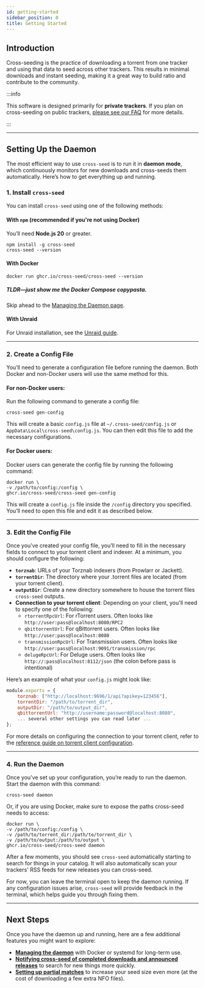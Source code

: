 ```yaml
---
id: getting-started
sidebar_position: 0
title: Getting Started
---
```


## Introduction

Cross-seeding is the practice of downloading a torrent from one tracker and
using that data to seed across other trackers. This results in minimal downloads
and instant seeding, making it a great way to build ratio and contribute to the
community.

:::info

This software is designed primarily for **private trackers**. If you plan on
cross-seeding on public trackers,
[please see our FAQ](./faq-troubleshooting.md#does-cross-seed-work-on-public-trackers)
for more details.

:::

---

## Setting Up the Daemon

The most efficient way to use `cross-seed` is to run it in **daemon mode**,
which continuously monitors for new downloads and cross-seeds them
automatically. Here’s how to get everything up and running.

### 1. Install `cross-seed`

You can install `cross-seed` using one of the following methods:

#### With `npm` (recommended if you're not using Docker)

You’ll need **Node.js 20** or greater.

```shell
npm install -g cross-seed
cross-seed --version
```

#### With Docker

```shell
docker run ghcr.io/cross-seed/cross-seed --version
```

##### TLDR—just show me the Docker Compose copypasta.

Skip ahead to the [Managing the Daemon page](managing-the-daemon.md#docker).

#### With Unraid

For Unraid installation, see the [Unraid guide](../tutorials/unraid.md).

---

### 2. Create a Config File

You’ll need to generate a configuration file before running the daemon. Both
Docker and non-Docker users will use the same method for this.

#### For non-Docker users:

Run the following command to generate a config file:

```shell
cross-seed gen-config
```

This will create a basic `config.js` file at `~/.cross-seed/config.js` or
`AppData\Local\cross-seed\config.js`. You can then edit this file to add the
necessary configurations.

#### For Docker users:

Docker users can generate the config file by running the following command:

```shell
docker run \
-v /path/to/config:/config \
ghcr.io/cross-seed/cross-seed gen-config
```

This will create a `config.js` file inside the `/config` directory you
specified. You’ll need to open this file and edit it as described below.

---

### 3. Edit the Config File

Once you’ve created your config file, you’ll need to fill in the necessary
fields to connect to your torrent client and indexer. At a minimum, you should
configure the following:

-   **`torznab`**: URLs of your Torznab indexers (from Prowlarr or Jackett).
-   **`torrentDir`**: The directory where your .torrent files are located (from
    your torrent client).
-   **`outputDir`**: Create a new directory somewhere to house the torrent files
    `cross-seed` outputs.
-   **Connection to your torrent client**: Depending on your client, you'll need
    to specify one of the following:
    -   `rtorrentRpcUrl`: For rTorrent users. Often looks like
        `http://user:pass@localhost:8080/RPC2`
    -   `qbittorrentUrl`: For qBittorrent users. Often looks like
        `http://user:pass@localhost:8080`
    -   `transmissionRpcUrl`: For Transmission users. Often looks like
        `http://user:pass@localhost:9091/transmission/rpc`
    -   `delugeRpcUrl`: For Deluge users. Often looks like
        `http://:pass@localhost:8112/json` (the colon before pass is
        intentional)

Here’s an example of what your `config.js` might look like:

```js
module.exports = {
	torznab: ["http://localhost:9696/1/api?apikey=123456"],
	torrentDir: "/path/to/torrent_dir",
    outputDir: "/path/to/output_dir",
	qbittorrentUrl: "http://username:password@localhost:8080",
	... several other settings you can read later ...
};
```

For more details on configuring the connection to your torrent client, refer to
the
[reference guide on torrent client configuration](../tutorials/injection.md).

---

### 4. Run the Daemon

Once you’ve set up your configuration, you’re ready to run the daemon. Start the
daemon with this command:

```shell
cross-seed daemon
```

Or, if you are using Docker, make sure to expose the paths cross-seed needs to
access:

```shell
docker run \
-v /path/to/config:/config \
-v /path/to/torrent_dir:/path/to/torrent_dir \
-v /path/to/output:/path/to/output \
ghcr.io/cross-seed/cross-seed daemon
```

After a few moments, you should see `cross-seed` automatically starting to
search for things in your catalog. It will also automatically scan your
trackers' RSS feeds for new releases you can cross-seed.

For now, you can leave the terminal open to keep the daemon running. If any
configuration issues arise, `cross-seed` will provide feedback in the terminal,
which helps guide you through fixing them.

---

## Next Steps

Once you have the daemon up and running, here are a few additional features you
might want to explore:

-   [**Managing the daemon**](managing-the-daemon.md) with Docker or systemd for
    long-term use.
-   [**Notifying cross-seed of completed downloads and announced releases**](../tutorials/triggering-searches.md)
    to search for new things more quickly.
-   [**Setting up partial matches**](partial-matching.md) to increase your seed
    size even more (at the cost of downloading a few extra NFO files).
